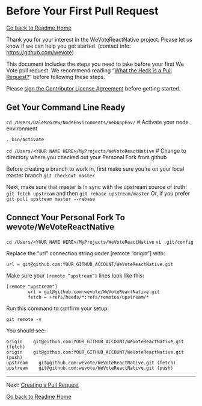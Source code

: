 # Before Your First Pull Request
[Go back to Readme Home](../../README.md)

Thank you for your interest in the WeVoteReactNative project. Please let us know if we can help you get started.
 (contact info: https://github.com/wevote)

This document includes the steps you need to take before your first We Vote pull request. 
We recommend reading “[What the Heck is a Pull Request?](PULL_REQUEST_BACKGROUND.md)” before following these steps. 

Please [sign the Contributor License Agreement](https://www.clahub.com/agreements/wevote/WebApp) before getting started.


## Get Your Command Line Ready
`cd /Users/DaleMcGrew/NodeEnvironments/WebAppEnv/`  # Activate your node environment

`. bin/activate`

`cd /Users/<YOUR NAME HERE>/MyProjects/WeVoteReactNative`  # Change to directory where you checked out your Personal Fork from github

Before creating a branch to work in, first make sure you’re on your local
   master branch `git checkout master`  

Next, make sure that master is in sync with the upstream source of truth:
   `git fetch upstream` and then `git rebase upstream/master` Or, if you prefer
	`git pull upstream master --rebase`  


## Connect Your Personal Fork To wevote/WeVoteReactNative

  `cd /Users/<YOUR NAME HERE>/MyProjects/WeVoteReactNative`
  `vi .git/config`

Replace the “url” connection string under [remote “origin”] with:

  `url = git@github.com:YOUR_GITHUB_ACCOUNT/WeVoteReactNative.git`

Make sure your `[remote “upstream”]` lines look like this:

    [remote "upstream"]
            url = git@github.com:wevote/WeVoteReactNative.git
            fetch = +refs/heads/*:refs/remotes/upstream/*
        
Run this command to confirm your setup:

  `git remote -v`

You should see:

    origin    git@github.com:YOUR_GITHUB_ACCOUNT/WeVoteReactNative.git (fetch)
    origin    git@github.com:YOUR_GITHUB_ACCOUNT/WeVoteReactNative.git (push)
    upstream    git@github.com:wevote/WeVoteReactNative.git (fetch)
    upstream    git@github.com:wevote/WeVoteReactNative.git (push)

---

Next: [Creating a Pull Request](CREATING_PULL_REQUEST.md)

[Go back to Readme Home](../../README.md)
